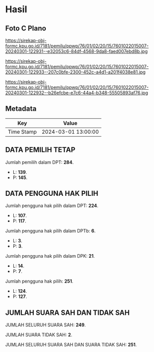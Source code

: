 # Hasil

## Foto C Plano

https://sirekap-obj-formc.kpu.go.id/7181/pemilu/ppwp/76/01/02/20/15/7601022015007-20240301-122931--e32053c6-84df-4568-9da8-faed007ebd8b.jpg

https://sirekap-obj-formc.kpu.go.id/7181/pemilu/ppwp/76/01/02/20/15/7601022015007-20240301-122933--207c0bfe-2300-452c-a4d1-a201f4038e81.jpg

https://sirekap-obj-formc.kpu.go.id/7181/pemilu/ppwp/76/01/02/20/15/7601022015007-20240301-122932--b26efcbe-e7c6-44a4-b348-55505893af76.jpg


## Metadata

| Key        | Value               |
| ---------- | ------------------- |
| Time Stamp | 2024-03-01 13:00:00 |


## DATA PEMILIH TETAP

Jumlah pemilih dalam DPT: **284**.
 * L: **139**.
 * P: **145**.

## DATA PENGGUNA HAK PILIH

Jumlah pengguna hak pilih dalam DPT: **224**.
 * L: **107**.
 * P: **117**.

Jumlah pengguna hak pilih dalam DPTb: **6**.
 * L: **3**.
 * P: **3**.

Jumlah pengguna hak pilih dalam DPK: **21**.
 * L: **14**.
 * P: **7**.

Jumlah pengguna hak pilih: **251**.
 * L: **124**.
 * P: **127**.

## JUMLAH SUARA SAH DAN TIDAK SAH

JUMLAH SELURUH SUARA SAH: **249**.

JUMLAH SUARA TIDAK SAH: **2**.

JUMLAH SELURUH SUARA SAH DAN SUARA TIDAK SAH: **251**.


